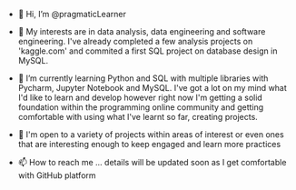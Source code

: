 - 👋 Hi, I’m @pragmaticLearner

- 👀 My interests are in data analysis, data engineering and software engineering. I've already completed a few analysis projects on 'kaggle.com'
      and commited a first SQL project on database design in MySQL.
      
- 🌱 I’m currently learning Python and SQL with multiple libraries with Pycharm, Jupyter Notebook and MySQL. I've got a lot on my mind what I'd like to learn and develop however right now I'm 
      getting a solid foundation within the programming online community and getting comfortable with using what I've learnt so far, creating projects.
      
- 💞️ I'm open to a variety of projects within areas of interest or even ones that are interesting enough to keep engaged and learn more practices

- 📫 How to reach me ... details will be updated soon as I get comfortable with GitHub platform

<!---
pragmaticLearner/pragmaticLearner is a ✨ special ✨ repository because its `README.md` (this file) appears on your GitHub profile.
You can click the Preview link to take a look at your changes.
--->
